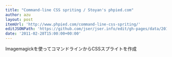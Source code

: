```yaml
---
title: "Command-line CSS spriting / Stoyan's phpied.com"
author: azu
layout: post
itemUrl: 'http://www.phpied.com/command-line-css-spriting/'
editJSONPath: 'https://github.com/jser/jser.info/edit/gh-pages/data/2011/02/index.json'
date: '2011-02-28T15:00:00+00:00'
---
```

Imagemagickを使ってコマンドラインからCSSスプライトを作成


